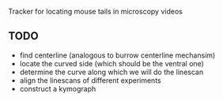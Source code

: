 Tracker for locating mouse tails in microscopy videos


TODO
----
* find centerline (analogous to burrow centerline mechansim)
* locate the curved side (which should be the ventral one)
* determine the curve along which we will do the linescan
* align the linescans of different experiments
* construct a kymograph 